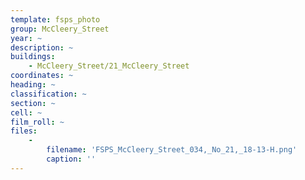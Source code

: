 ```yaml
---
template: fsps_photo
group: McCleery_Street
year: ~
description: ~
buildings:
    - McCleery_Street/21_McCleery_Street
coordinates: ~
heading: ~
classification: ~
section: ~
cell: ~
film_roll: ~
files:
    -
        filename: 'FSPS_McCleery_Street_034,_No_21,_18-13-H.png'
        caption: ''
---
```

